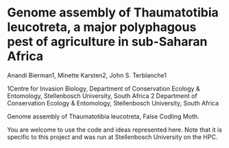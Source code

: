 # Genome assembly of Thaumatotibia leucotreta, a major polyphagous pest of agriculture in sub-Saharan Africa
Anandi Bierman1, Minette Karsten2, John S. Terblanche1

1Centre for Invasion Biology, Department of Conservation Ecology & Entomology, Stellenbosch University, South Africa
2 Department of Conservation Ecology & Entomology, Stellenbosch University, South Africa

Genome assembly of Thaumatotibia leucotreta, False Codling Moth. 

You are welcome to use the code and ideas represented here. Note that it is specific to this project and was run at Stellenbosch University on the HPC.

